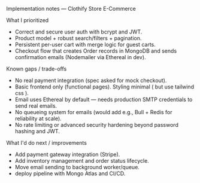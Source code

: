 Implementation notes — Clothify Store E-Commerce

What I prioritized
- Correct and secure user auth with bcrypt and JWT.
- Product model + robust search/filters + pagination.
- Persistent per-user cart with merge logic for guest carts.
- Checkout flow that creates Order records in MongoDB and sends confirmation emails (Nodemailer via Ethereal in dev).

Known gaps / trade-offs
- No real payment integration (spec asked for mock checkout).
- Basic frontend only (functional pages). Styling minimal ( but use tailwind css ).
- Email uses Ethereal by default — needs production SMTP credentials to send real emails.
- No queueing system for emails (would add e.g., Bull + Redis for reliability at scale).
- No rate limiting or advanced security hardening beyond password hashing and JWT.

What I'd do next / improvements
- Add payment gateway integration (Stripe).
- Add inventory management and order status lifecycle.
- Move email sending to background worker/queue.
- deploy pipeline with Mongo Atlas and CI/CD.
